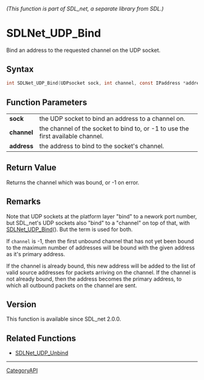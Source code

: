 ###### (This function is part of SDL_net, a separate library from SDL.)
# SDLNet_UDP_Bind

Bind an address to the requested channel on the UDP socket.

## Syntax

```c
int SDLNet_UDP_Bind(UDPsocket sock, int channel, const IPaddress *address);

```

## Function Parameters

|                 |                                                                                 |
| --------------- | ------------------------------------------------------------------------------- |
| **sock**        | the UDP socket to bind an address to a channel on.                              |
| **channel**     | the channel of the socket to bind to, or -1 to use the first available channel. |
| **address**     | the address to bind to the socket's channel.                                    |

## Return Value

Returns the channel which was bound, or -1 on error.

## Remarks

Note that UDP sockets at the platform layer "bind" to a nework port number,
but SDL_net's UDP sockets also "bind" to a "channel" on top of that, with
[SDLNet_UDP_Bind](SDLNet_UDP_Bind.md)(). But the term is used for both.

If `channel` is -1, then the first unbound channel that has not yet been
bound to the maximum number of addresses will be bound with the given
address as it's primary address.

If the channel is already bound, this new address will be added to the list
of valid source addresses for packets arriving on the channel. If the
channel is not already bound, then the address becomes the primary address,
to which all outbound packets on the channel are sent.

## Version

This function is available since SDL_net 2.0.0.

## Related Functions

* [SDLNet_UDP_Unbind](SDLNet_UDP_Unbind.md)

----
[CategoryAPI](CategoryAPI.md)
